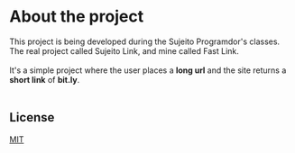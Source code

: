 # About the project

This project is being developed during the Sujeito Programdor's classes. The real project called Sujeito Link, and mine called Fast Link. <br /><br />
It's a simple project where the user places a **long url** and the site returns a **short link** of **bit.ly**. <br/><br />

## License
[MIT](https://choosealicense.com/licenses/mit/)
